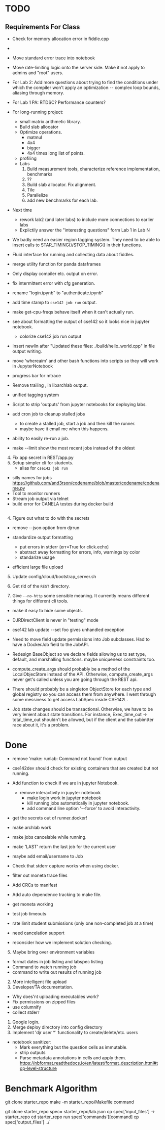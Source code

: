 # TODO

## Requirements For Class

* Check for memory allocation error in fiddle.cpp
* 
* Move standard error trace into notebook
* Move rate-limiting logic onto the server side. Make it not apply to admins and "root" users.

* For Lab 2:  Add more questions about trying to find the conditions under which the compiler won't apply an optimization -- complex loop bounds, aliasing through memory.
* For Lab 1 PA: RTDSC?  Performance counters?
* For long-running project:
  * small matrix arithmetic library.
  * Build slab allocator
  * Optimize operations.
	* matmul
	* 4x4
	* bigger
	* 4x4 times long list of points.
  * profiling 
  * Labs
	1. Build measurement tools, characterize reference implementation, benchmarks
	2. ??
	2. Build slab allocator.  Fix alignment.
	3. Tile
	4. Parallelize
	5. add new benchmarks for each lab.
* Next time
  * rework lab2  (and later labs) to include more connections to earlier labs
  * Explictily answer the "interesting questions" form Lab 1 in Lab N
  
* We badly need an easier region tagging system.  They need to be able to insert calls to STAR_TIMING()/STOP_TIMING() in their functions.

* Fluid interface for running and collecting data about fiddles.
* merge utility function for panda dataframes

* Only display compiler etc. output on error.

* fix intermittent error with cfg generation.


* rename "login.ipynb" to "authenticate.ipynb"

* add time stamp to `cse142 job run` output.

* make get-cpu-freqs behave itself when it can't actually run.

* see about formatting the output of cse142 so it looks nice in jupyter notebook.
	* colorize cse142 job run output
  
* Insert newlin after "Updated these files: ./build/hello_world.cpp" in file output writing.
	
* move 'whereaim' and other bash functions into scripts so they will work in JupyterNotebook

* progress bar for mtrace
* Remove trailing , in libarchlab output.

* unified tagging system

* Script to strip 'outputs' from jupyter notebooks for deploying labs.

* add cron job to cleanup stalled jobs
  * to create a stalled job, start a job and then kill the runner.
  * maybe have it email me when this happens.
* ability to easily re-run a job.
* make --limit show the most recent jobs instead of the oldest
4. Fix app secret in REST/app.py
3. Setup simpler cli for students.
     * alias for `cse142 job run`
* silly names for jobs https://github.com/and3rson/codename/blob/master/codename/codename.py
* Tool to monitor runners
* Stream job output via telnet
* build error for CANELA testes during docker build
 
##

4. Figure out what to do with the secrets
* remove --json option from djrrun

* standardize output formatting
  * put errors in stderr (err=True for click.echo)
  * abstract away formatting for errors, info, warnings by color
  * standarize usage
  
* efficient large file upload

5. Update config/cloud/bootstrap_server.sh

3. Get rid of the `REST` directory.
4. Give `--no-http` some sensible meaning.  It currently means different things for different cli tools.
* make it easy to hide some objects.
* DJRDirectClient is never in "testing" mode

* cse142 lab update --set foo  gives unhandled exception

* Need to move field update permissions into Job subclasses.  Had to have a DockerJob field to the JobAPI.
* Redesign BaseObject so we declare fields allowing us to set type, default, and marshalling functions.  maybe uniqueness constraints too.

* compute_create_args should probably be a method of the LocalObjecStore
  instead of the API.  Otherwise, compute_create_args never get's called unless
  you are going through the REST api.
* There should probably be a singleton ObjectStore for each type and global registry so you can access them from anywhere.  I went through some messiness to get access LabSpec inside CSE142L.

* Job state changes should be transactional.  Otherwise, we have to be very lenient about state transitions.  For instance, Exec_time_out -> total_time_out shouldn't be allowed, but if the client and the subimtter race about it, it's a problem.


# Done

* remove 'make: runlab: Command not found' from output
* cse142dev  should check for existing containers that are created but not running.
* Add function to check if we are in jupyter Notebook.
  
  * remove interactivity in jupyter notebook
	* make login work in jupyter notebook
	* kill running jobs automatically in jupyter notebook.
	* add command line option '--force' to avoid interactivity.

* get the secrets out of runner.docker!

* make archlab work
* make jobs cancelable while running.
* make 'LAST' return the last job for the current user
* maybe add email/username to Job 
* Check that stderr capture works when using docker.
* filter out moneta trace files
* Add CRCs to manifest
* Add auto dependence tracking to make file.
* get moneta working
* test job timeouts
* rate limit student submissions (only one non-completed job at a time)
* need cancelation support
* reconsider how we implement solution checking.
5. Maybe bring over environment variables
* format dates in job listing and labspec listing
* Command to watch running job
* command to write out results of running job
2. More intelligent file upload
2. Developer/TA documentation.
* Why does'nt uploading executables work?
* Fix permissions on zipped files
* use columnify
* collect stderr
1. Google login.
3. Merge deploy directory into config directory
3. Implement 'djr user *' functionality to create/delete/etc. users

* notebook sanitizer:
	* Mark everything but the question cells as immutable.
    * strip outputs
	* Parse metadata annotations in cells and apply them.
https://nbformat.readthedocs.io/en/latest/format_description.html#top-level-structure



# Benchmark Algorithm

git clone starter_repo
make -m starter_repo/Makefile command


git clone starter_repo
spec= starter_repo/lab.json
cp spec['input_files'] -> starter_repo
cd starter_repo
run spec['commands'][command]
cp spec['output_files'] ../


